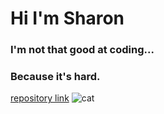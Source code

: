# Hi I'm Sharon
### I'm not that good at coding...
### Because it's hard.

[repository link](https://github.com/sharonohmg/CODE2)
![cat](https://en.wiktionary.org/wiki/cat#/media/File:Cat03.jpg "cat")

